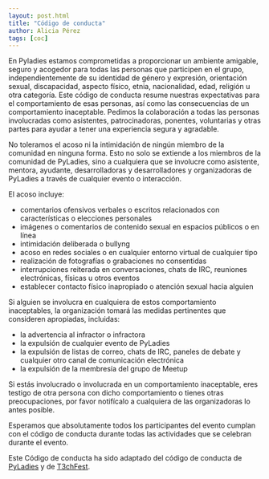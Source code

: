 ```yaml
---
layout: post.html
title: "Código de conducta"
author: Alicia Pérez
tags: [coc]
---
```


En Pyladies estamos comprometidas a proporcionar un ambiente amigable, seguro y acogedor para todas las personas que participen en el grupo, independientemente de su identidad de género y expresión, orientación sexual, discapacidad, aspecto físico, etnia, nacionalidad, edad, religión u otra categoría. Este código de conducta resume nuestras expectativas para el comportamiento de esas personas, así como las consecuencias de un comportamiento inaceptable. Pedimos la colaboración a todas las personas involucradas como asistentes, patrocinadoras, ponentes, voluntarias y otras partes para ayudar a tener una experiencia segura y agradable.

No toleramos el acoso ni la intimidación de ningún miembro de la comunidad en ninguna forma. Esto no solo se extiende a los miembros de la comunidad de PyLadies, sino a cualquiera que se involucre como asistente, mentora, ayudante, desarrolladoras y desarrolladores y organizadoras de PyLadies a través de cualquier evento o interacción.

El acoso incluye: 

- comentarios ofensivos verbales o escritos relacionados con características o elecciones personales
- imágenes o comentarios de contenido sexual en espacios públicos o en línea
- intimidación deliberada o bullyng
- acoso en redes sociales o en cualquier entorno virtual de cualquier tipo
- realización de fotografías o grabaciones no consentidas
- interrupciones reiterada en conversaciones, chats de IRC, reuniones electrónicas, físicas u otros eventos
- establecer contacto físico inapropiado o atención sexual hacia alguien


Si alguien se involucra en cualquiera de estos comportamiento inaceptables, la organización tomará las medidas pertinentes que consideren apropiadas, incluidas:

- la advertencia al infractor o infractora
- la expulsión de cualquier evento de PyLadies
- la expulsión de listas de correo, chats de IRC, paneles de debate y cualquier otro canal de comunicación electrónica
- la expulsión de la membresía del grupo de Meetup


Si estás involucrado o involucrada en un comportamiento inaceptable, eres testigo de otra persona con dicho comportamiento o tienes otras preocupaciones, por favor notifícalo a cualquiera de las organizadoras lo antes posible.

Esperamos que absolutamente todos los participantes del evento cumplan con el código de conducta durante todas las actividades que se celebran durante el evento.

Este Código de conducta ha sido adaptado del código de conducta de [PyLadies](https://pyladies.com/CodeOfConduct/) y de [T3chFest](https://t3chfest.es/2020/codigo-conducta).